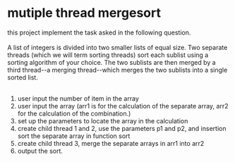 # mutiple thread mergesort

this project implement the task asked in the following question.<br> <br>
A list of integers is divided into two smaller lists of equal size. Two separate threads (which we will term sorting threads) sort each sublist using a sorting algorithm of your choice. The two sublists are then merged by a third thread--a merging thread--which merges the two sublists into a single sorted list. <br> <br>


1. user input the number of item in the array
2. user input the array (arr1 is for the calculation of the separate array, arr2 for the calculation of the 
combination.)
3. set up the parameters to locate the array in the calculation
4. create child thread 1 and 2, use the parameters p1 and p2, and insertion sort the separate array in 
function sort
5. create child thread 3, merge the separate arrays in arr1 into arr2
6. output the sort. 
